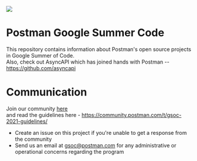 <a href="https://www.postman.com/"><img src="https://assets.getpostman.com/common-share/postman-logo-horizontal-320x132.png" /></a><br />

# Postman Google Summer Code

This repository contains information about Postman's open source projects in Google Summer of Code.</br>
Also, check out AsyncAPI which has joined hands with Postman -- https://github.com/asyncapi

# Communication

Join our community <a href="https://community.postman.com/">here </a><br /> and read the guidelines here - https://community.postman.com/t/gsoc-2021-guidelines/

* Create an issue on this project if you're unable to get a response from the community
* Send us an email at gsoc@postman.com for any administrative or operational concerns regarding the program
